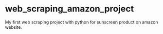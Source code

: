 # web_scraping_amazon_project
My first web scraping project with python for sunscreen product on amazon website.
